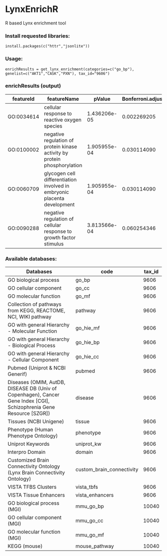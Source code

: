 # LynxEnrichR
 R based Lynx enrichment tool
 
### Install requested libraries: 

`install.packages(c("httr","jsonlite"))`

### Usage:

`enrichResults = get_lynx_enrichment(categories=c("go_bp"), genelist=c("AKT1","CASK","PXN"), tax_id="9606")`
### enrichResults (output)


featureId     |  featureName|       pValue| Bonferroni.adjusted.pValue  |  FDR.adjusted.pValue   |    bayesFactor| inQuery| inSearch  |   gene| category|
------------ | -------------| -------------| ------| ----| -----| -----| ------| -------| -------|
 GO:0034614    |                          cellular response to reactive oxygen species| 1.436206e-05   |    0.002269205 |   0.002269205| 9.542656726756832     |  2     |  33| AKT1,PXN  |  go_bp
GO:0100002| negative regulation of protein kinase activity by protein phosphorylation |1.905955e-04   |  0.030114090|  0.015057045| 6.956106872996315   |    1    |    1    | AKT1   | go_bp
 GO:0060709|  glycogen cell differentiation involved in embryonic placenta development| 1.905955e-04  |   0.030114090 | 0.015057045| 6.956106872996315  |     1   |     1    | AKT1  |  go_bp|
 GO:0090288  |      negative regulation of cellular response to growth factor stimulus| 3.813566e-04  |  0.060254346| 0.020084782| 6.262596785731148    |   1     |   2    | CASK  |  go_bp|


### Available databases:

|Databases| code| tax_id|
----------|--------------|----|
GO biological process |go_bp|9606|
GO cellular component |go_cc|9606|
GO molecular function |go_mf|9606|
Collection of pathways from KEGG, REACTOME, NCI, WIKI pathway | pathway|9606|
GO with general Hierarchy - Molecular Function	| go_hie_mf|9606|
GO with general Hierarchy - Biological Process	| go_hie_bp|9606|
GO with general Hierarchy - Cellular Component	| go_hie_cc|9606|
Pubmed (Uniprot & NCBI Generif)  | pubmed|9606|
Diseases (OMIM, AutDB, 	DISEASE DB (Univ of Copenhagen), Cancer Gene Index [CGI], 	Schizophrenia Gene Resource [SZGR])	| disease|9606|
Tissues (NCBI Unigene)	| tissue|9606|
Phenotype (Human Phenotype Ontology)	| phenotype|9606|
Uniprot Keywords 	| uniprot_kw|9606|
Interpro Domain 	| domain|9606|
Customized Brain Connectivity Ontology (Lynx Brain Connectivity Ontology) | custom_brain_connectivity|9606|
VISTA TFBS Clusters | vista_tbfs|9606|
VISTA Tissue Enhancers  |vista_enhancers|9606|
GO biological process (MGI) | mmu_go_bp|10040|
GO cellular component (MGI) |mmu_go_cc|10040|
GO molecular function (MGI) |mmu_go_mf|10040|
KEGG (mouse) |mouse_pathway|10040|
